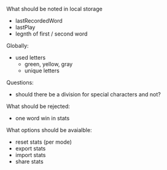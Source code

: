 What should be noted in local storage
 - lastRecordedWord
 - lastPlay
 - legnth of first / second word


Globally:
 - used letters
    - green, yellow, gray
    - unique letters

Questions:
  - should there be a division for special characters and not?

 What should be rejected:
  - one word win in stats

What options should be avaialble:
 - reset stats (per mode)
 - export stats
 - import stats
 - share stats
 